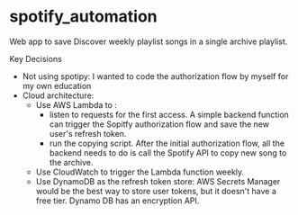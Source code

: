 # spotify_automation
Web app to save Discover weekly playlist songs in a single archive playlist.

Key Decisions
- Not using spotipy: I wanted to code the authorization flow by myself for my own education
- Cloud architecture:
    - Use AWS Lambda to :
        - listen to requests for the first access. A simple backend function can trigger the Sopitfy authorization flow and save the new user's refresh token.
        - run the copying script. After the initial authorization flow, all the backend needs to do is call the Spotify API to copy new song to the archive.
    - Use CloudWatch to trigger the Lambda function weekly.
    - Use DynamoDB as the refresh token store: AWS Secrets Manager would be the best way to store user tokens, but it doesn't have a free tier. Dynamo DB has an encryption API.
